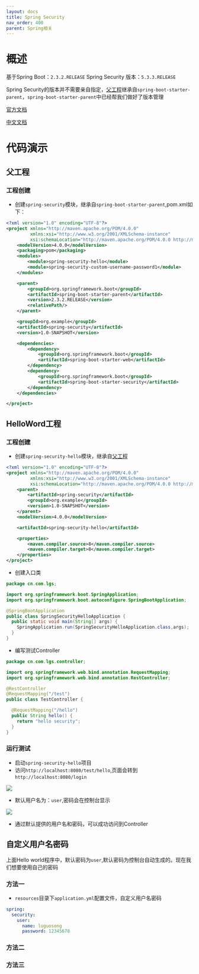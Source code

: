 ```yaml
---
layout: docs
title: Spring Security
nav_order: 400
parent: Spring相关
---
```

# 概述

基于Spring Boot：`2.3.2.RELEASE`
Spring Security 版本：`5.3.3.RELEASE`

Spring Security的版本并不需要亲自指定，[父工程](#父工程)继承自`spring-boot-starter-parent`，`spring-boot-starter-parent`中已经帮我们做好了版本管理

[官方文档](https://docs.spring.io/spring-security/site/docs/5.3.3.RELEASE/reference/html5/)

[中文文档](http://docs.jcohy.com/docs/spring-security/5.3.0.RELEASE/html5/zh-cn)

# 代码演示

## 父工程

### 工程创建

- 创建`spring-security`模块，继承自`spring-boot-starter-parent`,pom.xml如下：

```xml
<?xml version="1.0" encoding="UTF-8"?>
<project xmlns="http://maven.apache.org/POM/4.0.0"
         xmlns:xsi="http://www.w3.org/2001/XMLSchema-instance"
         xsi:schemaLocation="http://maven.apache.org/POM/4.0.0 http://maven.apache.org/xsd/maven-4.0.0.xsd">
    <modelVersion>4.0.0</modelVersion>
    <packaging>pom</packaging>
    <modules>
        <module>spring-security-hello</module>
        <module>spring-security-custom-username-password1</module>
    </modules>

    <parent>
        <groupId>org.springframework.boot</groupId>
        <artifactId>spring-boot-starter-parent</artifactId>
        <version>2.3.2.RELEASE</version>
        <relativePath/>
    </parent>

    <groupId>org.example</groupId>
    <artifactId>spring-security</artifactId>
    <version>1.0-SNAPSHOT</version>

    <dependencies>
        <dependency>
            <groupId>org.springframework.boot</groupId>
            <artifactId>spring-boot-starter-web</artifactId>
        </dependency>
        <dependency>
            <groupId>org.springframework.boot</groupId>
            <artifactId>spring-boot-starter-security</artifactId>
        </dependency>
    </dependencies>

</project>
```

## HelloWord工程

### 工程创建

- 创建`spring-security-hello`模块，继承自[父工程](#父工程)

```xml
<?xml version="1.0" encoding="UTF-8"?>
<project xmlns="http://maven.apache.org/POM/4.0.0"
         xmlns:xsi="http://www.w3.org/2001/XMLSchema-instance"
         xsi:schemaLocation="http://maven.apache.org/POM/4.0.0 http://maven.apache.org/xsd/maven-4.0.0.xsd">
    <parent>
        <artifactId>spring-security</artifactId>
        <groupId>org.example</groupId>
        <version>1.0-SNAPSHOT</version>
    </parent>
    <modelVersion>4.0.0</modelVersion>

    <artifactId>spring-security-hello</artifactId>

    <properties>
        <maven.compiler.source>8</maven.compiler.source>
        <maven.compiler.target>8</maven.compiler.target>
    </properties>
</project>
```

- 创建入口类

```java
package cn.com.lgs;

import org.springframework.boot.SpringApplication;
import org.springframework.boot.autoconfigure.SpringBootApplication;

@SpringBootApplication
public class SpringSecurityHelloApplication {
  public static void main(String[] args) {
    SpringApplication.run(SpringSecurityHelloApplication.class,args);
  }
}
```

- 编写测试Controller

```java
package cn.com.lgs.controller;

import org.springframework.web.bind.annotation.RequestMapping;
import org.springframework.web.bind.annotation.RestController;

@RestController
@RequestMapping("/test")
public class TestController {

  @RequestMapping("/hello")
  public String hello() {
    return "hello security";
  }
}
```

### 运行测试

- 启动`spring-security-hello`项目
- 访问`http://localhost:8080/test/hello`,页面会转到`http://localhost:8080/login`

![](https://cdn.jsdelivr.net/gh/guosonglu/images@master/blog-img/202109230908900.png)

- 默认用户名为：`user`,密码会在控制台显示

![](https://cdn.jsdelivr.net/gh/guosonglu/images@master/blog-img/202109230909889.png)

- 通过默认提供的用户名和密码，可以成功访问到Controller

## 自定义用户名密码

上面Hello world程序中，默认密码为`user`,默认密码为控制台自动生成的。现在我们想要使用自己的密码

### 方法一

- `resources`目录下`application.yml`配置文件，自定义用户名密码

```yaml
spring:
  security:
    user:
      name: luguosong
      password: 12345678
```

### 方法二

### 方法三
